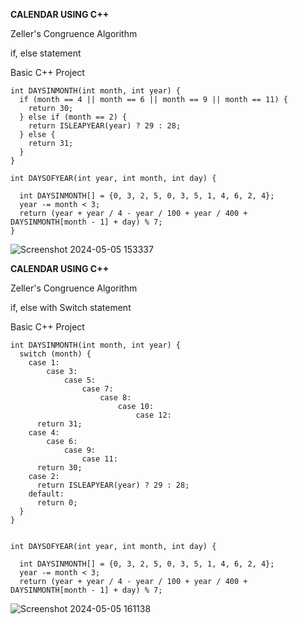 <b>CALENDAR USING C++</b>
<p>Zeller's Congruence Algorithm</p>
<p>if, else statement</p>
<p>Basic C++ Project</p>

```
int DAYSINMONTH(int month, int year) {
  if (month == 4 || month == 6 || month == 9 || month == 11) {
    return 30;
  } else if (month == 2) {
    return ISLEAPYEAR(year) ? 29 : 28;
  } else {
    return 31;
  }
}

int DAYSOFYEAR(int year, int month, int day) {

  int DAYSINMONTH[] = {0, 3, 2, 5, 0, 3, 5, 1, 4, 6, 2, 4};
  year -= month < 3;
  return (year + year / 4 - year / 100 + year / 400 + DAYSINMONTH[month - 1] + day) % 7;
}
```
![Screenshot 2024-05-05 153337](https://github.com/wndrOFu/Calendar_using_C/assets/129820204/3eb2d84c-f2ea-4a96-8da0-87faef46bca7)


<b>CALENDAR USING C++</b>
<p>Zeller's Congruence Algorithm</p>
<p>if, else with Switch statement</p>
<p>Basic C++ Project</p>

```
int DAYSINMONTH(int month, int year) {
  switch (month) {
    case 1:
        case 3:
            case 5:
                case 7:
                    case 8:
                        case 10:
                            case 12:
      return 31;
    case 4:
        case 6:
            case 9:
                case 11:
      return 30;
    case 2:
      return ISLEAPYEAR(year) ? 29 : 28;
    default:
      return 0;
  }
}


int DAYSOFYEAR(int year, int month, int day) {

  int DAYSINMONTH[] = {0, 3, 2, 5, 0, 3, 5, 1, 4, 6, 2, 4};
  year -= month < 3;
  return (year + year / 4 - year / 100 + year / 400 + DAYSINMONTH[month - 1] + day) % 7;
```

![Screenshot 2024-05-05 161138](https://github.com/wndrOFu/Calendar_using_C/assets/129820204/4cc048ac-b582-4f2f-b2f1-7da4099106ae)
